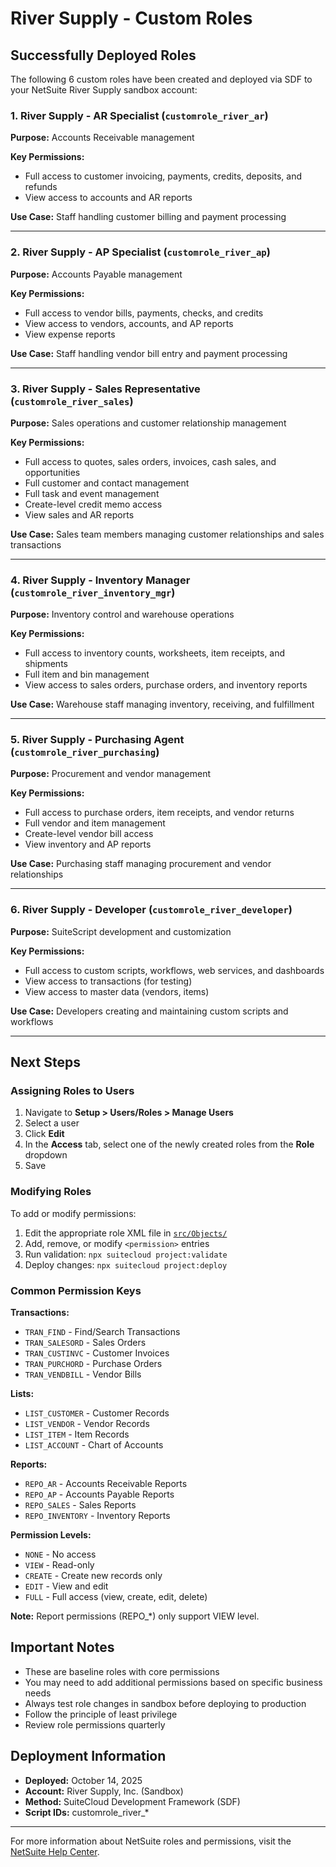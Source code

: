 # River Supply - Custom Roles

## Successfully Deployed Roles

The following 6 custom roles have been created and deployed via SDF to your NetSuite River Supply sandbox account:

### 1. River Supply - AR Specialist (`customrole_river_ar`)
**Purpose:** Accounts Receivable management

**Key Permissions:**
- Full access to customer invoicing, payments, credits, deposits, and refunds
- View access to accounts and AR reports

**Use Case:** Staff handling customer billing and payment processing

---

### 2. River Supply - AP Specialist (`customrole_river_ap`)
**Purpose:** Accounts Payable management

**Key Permissions:**
- Full access to vendor bills, payments, checks, and credits
- View access to vendors, accounts, and AP reports
- View expense reports

**Use Case:** Staff handling vendor bill entry and payment processing

---

### 3. River Supply - Sales Representative (`customrole_river_sales`)
**Purpose:** Sales operations and customer relationship management

**Key Permissions:**
- Full access to quotes, sales orders, invoices, cash sales, and opportunities
- Full customer and contact management
- Full task and event management
- Create-level credit memo access
- View sales and AR reports

**Use Case:** Sales team members managing customer relationships and sales transactions

---

### 4. River Supply - Inventory Manager (`customrole_river_inventory_mgr`)
**Purpose:** Inventory control and warehouse operations

**Key Permissions:**
- Full access to inventory counts, worksheets, item receipts, and shipments
- Full item and bin management
- View access to sales orders, purchase orders, and inventory reports

**Use Case:** Warehouse staff managing inventory, receiving, and fulfillment

---

### 5. River Supply - Purchasing Agent (`customrole_river_purchasing`)
**Purpose:** Procurement and vendor management

**Key Permissions:**
- Full access to purchase orders, item receipts, and vendor returns
- Full vendor and item management
- Create-level vendor bill access
- View inventory and AP reports

**Use Case:** Purchasing staff managing procurement and vendor relationships

---

### 6. River Supply - Developer (`customrole_river_developer`)
**Purpose:** SuiteScript development and customization

**Key Permissions:**
- Full access to custom scripts, workflows, web services, and dashboards
- View access to transactions (for testing)
- View access to master data (vendors, items)

**Use Case:** Developers creating and maintaining custom scripts and workflows

---

## Next Steps

### Assigning Roles to Users

1. Navigate to **Setup > Users/Roles > Manage Users**
2. Select a user
3. Click **Edit**
4. In the **Access** tab, select one of the newly created roles from the **Role** dropdown
5. Save

### Modifying Roles

To add or modify permissions:

1. Edit the appropriate role XML file in [`src/Objects/`](./src/Objects/)
2. Add, remove, or modify `<permission>` entries
3. Run validation: `npx suitecloud project:validate`
4. Deploy changes: `npx suitecloud project:deploy`

### Common Permission Keys

**Transactions:**
- `TRAN_FIND` - Find/Search Transactions
- `TRAN_SALESORD` - Sales Orders
- `TRAN_CUSTINVC` - Customer Invoices
- `TRAN_PURCHORD` - Purchase Orders
- `TRAN_VENDBILL` - Vendor Bills

**Lists:**
- `LIST_CUSTOMER` - Customer Records
- `LIST_VENDOR` - Vendor Records
- `LIST_ITEM` - Item Records
- `LIST_ACCOUNT` - Chart of Accounts

**Reports:**
- `REPO_AR` - Accounts Receivable Reports
- `REPO_AP` - Accounts Payable Reports
- `REPO_SALES` - Sales Reports
- `REPO_INVENTORY` - Inventory Reports

**Permission Levels:**
- `NONE` - No access
- `VIEW` - Read-only
- `CREATE` - Create new records only
- `EDIT` - View and edit
- `FULL` - Full access (view, create, edit, delete)

**Note:** Report permissions (REPO_*) only support VIEW level.

## Important Notes

- These are baseline roles with core permissions
- You may need to add additional permissions based on specific business needs
- Always test role changes in sandbox before deploying to production
- Follow the principle of least privilege
- Review role permissions quarterly

## Deployment Information

- **Deployed:** October 14, 2025
- **Account:** River Supply, Inc. (Sandbox)
- **Method:** SuiteCloud Development Framework (SDF)
- **Script IDs:** customrole_river_*

---

For more information about NetSuite roles and permissions, visit the [NetSuite Help Center](https://system.netsuite.com/app/help/helpcenter.nl).
